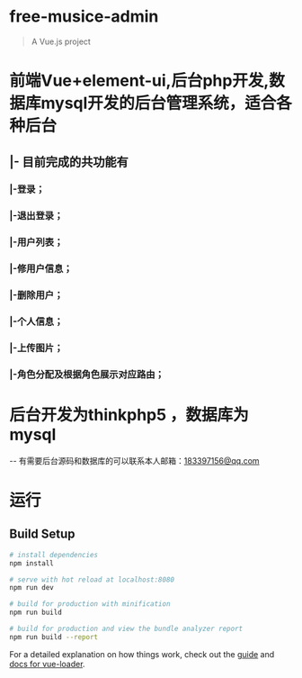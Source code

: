 # free-musice-admin

> A Vue.js project

# 前端Vue+element-ui,后台php开发,数据库mysql开发的后台管理系统，适合各种后台
## |- 目前完成的共功能有  
###  |-登录；
###  |-退出登录；
###  |-用户列表；
###  |-修用户信息；
###  |-删除用户；
###  |-个人信息；
###  |-上传图片；
###  |-角色分配及根据角色展示对应路由；

# 后台开发为thinkphp5 ，数据库为mysql

-- 有需要后台源码和数据库的可以联系本人邮箱：183397156@qq.com

# 运行
## Build Setup

``` bash
# install dependencies
npm install

# serve with hot reload at localhost:8080
npm run dev

# build for production with minification
npm run build

# build for production and view the bundle analyzer report
npm run build --report
```

For a detailed explanation on how things work, check out the [guide](http://vuejs-templates.github.io/webpack/) and [docs for vue-loader](http://vuejs.github.io/vue-loader).
